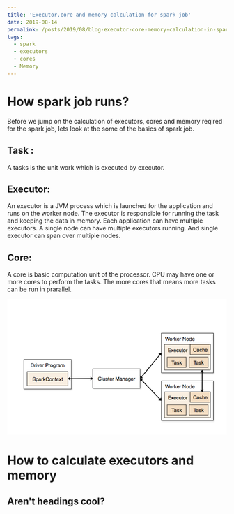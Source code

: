 ```yaml
---
title: 'Executor,core and memory calculation for spark job'
date: 2019-08-14
permalink: /posts/2019/08/blog-executor-core-memory-calculation-in-spark/
tags:
  - spark
  - executors
  - cores
  - Memory
---
```

How spark job runs?
======
Before we jump on the calculation of executors, cores and memory reqired for the spark job, lets look at the some of the basics of spark job.

Task :
------
A tasks is the unit work which is executed by executor.

Executor:
-------
An executor is a JVM process which is launched for the application and runs on the worker node. The executor is responsible for running the task and keeping the data in memory. Each application can have multiple executors. A single node can have multiple executors running. And single executor can span over multiple nodes.

Core:
-----
A core is basic computation unit of the processor. CPU may have one or more cores to perform the tasks. The more cores that means more tasks can be run in prarallel.

![spark-job](/images/spark-job.png)
 

How to calculate executors and memory
======

Aren't headings cool?
------

